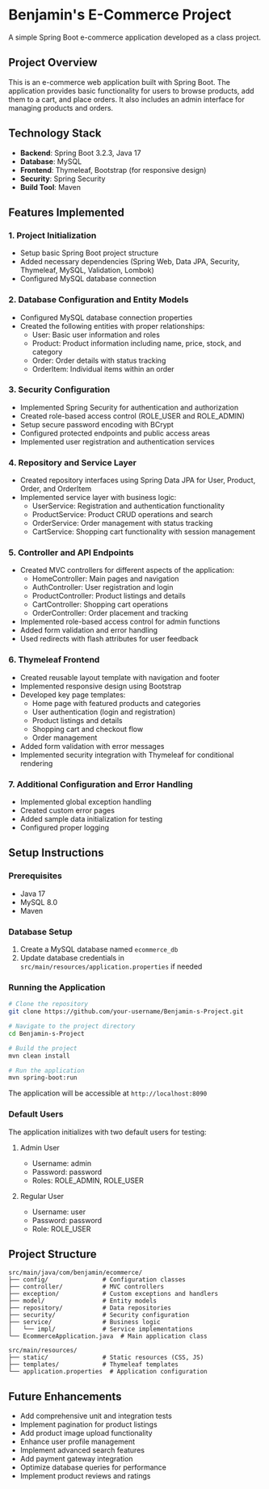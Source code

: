 # Benjamin's E-Commerce Project

A simple Spring Boot e-commerce application developed as a class project.

## Project Overview

This is an e-commerce web application built with Spring Boot. The application provides basic functionality for users to browse products, add them to a cart, and place orders. It also includes an admin interface for managing products and orders.

## Technology Stack

- **Backend**: Spring Boot 3.2.3, Java 17
- **Database**: MySQL
- **Frontend**: Thymeleaf, Bootstrap (for responsive design)
- **Security**: Spring Security
- **Build Tool**: Maven

## Features Implemented

### 1. Project Initialization

- Setup basic Spring Boot project structure
- Added necessary dependencies (Spring Web, Data JPA, Security, Thymeleaf, MySQL, Validation, Lombok)
- Configured MySQL database connection

### 2. Database Configuration and Entity Models

- Configured MySQL database connection properties
- Created the following entities with proper relationships:
  - User: Basic user information and roles
  - Product: Product information including name, price, stock, and category
  - Order: Order details with status tracking
  - OrderItem: Individual items within an order

### 3. Security Configuration

- Implemented Spring Security for authentication and authorization
- Created role-based access control (ROLE_USER and ROLE_ADMIN)
- Setup secure password encoding with BCrypt
- Configured protected endpoints and public access areas
- Implemented user registration and authentication services

### 4. Repository and Service Layer

- Created repository interfaces using Spring Data JPA for User, Product, Order, and OrderItem
- Implemented service layer with business logic:
  - UserService: Registration and authentication functionality
  - ProductService: Product CRUD operations and search
  - OrderService: Order management with status tracking
  - CartService: Shopping cart functionality with session management

### 5. Controller and API Endpoints

- Created MVC controllers for different aspects of the application:
  - HomeController: Main pages and navigation
  - AuthController: User registration and login
  - ProductController: Product listings and details
  - CartController: Shopping cart operations
  - OrderController: Order placement and tracking
- Implemented role-based access control for admin functions
- Added form validation and error handling
- Used redirects with flash attributes for user feedback

### 6. Thymeleaf Frontend

- Created reusable layout template with navigation and footer
- Implemented responsive design using Bootstrap
- Developed key page templates:
  - Home page with featured products and categories
  - User authentication (login and registration)
  - Product listings and details
  - Shopping cart and checkout flow
  - Order management
- Added form validation with error messages
- Implemented security integration with Thymeleaf for conditional rendering

### 7. Additional Configuration and Error Handling

- Implemented global exception handling
- Created custom error pages
- Added sample data initialization for testing
- Configured proper logging

## Setup Instructions

### Prerequisites

- Java 17
- MySQL 8.0
- Maven

### Database Setup

1. Create a MySQL database named `ecommerce_db`
2. Update database credentials in `src/main/resources/application.properties` if needed

### Running the Application

```bash
# Clone the repository
git clone https://github.com/your-username/Benjamin-s-Project.git

# Navigate to the project directory
cd Benjamin-s-Project

# Build the project
mvn clean install

# Run the application
mvn spring-boot:run
```

The application will be accessible at `http://localhost:8090`

### Default Users

The application initializes with two default users for testing:

1. Admin User

   - Username: admin
   - Password: password
   - Roles: ROLE_ADMIN, ROLE_USER

2. Regular User
   - Username: user
   - Password: password
   - Role: ROLE_USER

## Project Structure

```
src/main/java/com/benjamin/ecommerce/
├── config/               # Configuration classes
├── controller/           # MVC controllers
├── exception/            # Custom exceptions and handlers
├── model/                # Entity models
├── repository/           # Data repositories
├── security/             # Security configuration
├── service/              # Business logic
│   └── impl/             # Service implementations
└── EcommerceApplication.java  # Main application class

src/main/resources/
├── static/               # Static resources (CSS, JS)
├── templates/            # Thymeleaf templates
└── application.properties  # Application configuration
```

## Future Enhancements

- Add comprehensive unit and integration tests
- Implement pagination for product listings
- Add product image upload functionality
- Enhance user profile management
- Implement advanced search features
- Add payment gateway integration
- Optimize database queries for performance
- Implement product reviews and ratings
